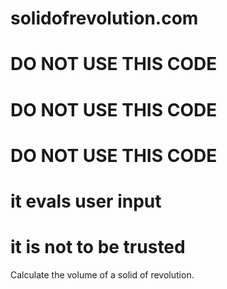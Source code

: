 solidofrevolution.com
=====================

# DO NOT USE THIS CODE
# DO NOT USE THIS CODE
# DO NOT USE THIS CODE

# it evals user input
# it is not to be trusted

Calculate the volume of a solid of revolution.
